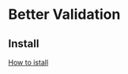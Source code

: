 # Better Validation

## Install
[How to istall](https://github.com/uurha/BetterPluginCollection/wiki/How-to-install)
